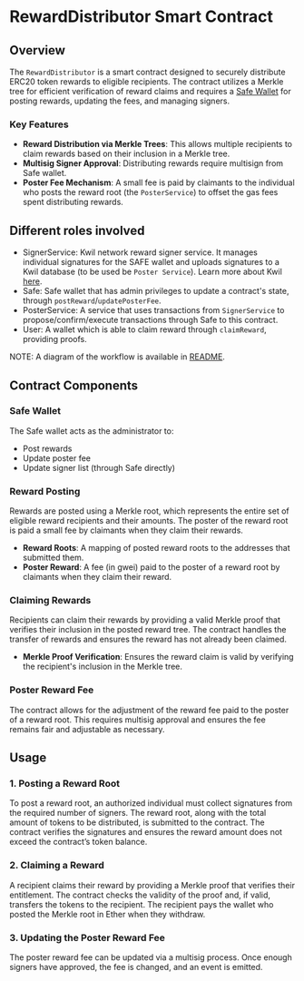 # RewardDistributor Smart Contract

## Overview

The `RewardDistributor` is a smart contract designed to securely distribute ERC20 token rewards to eligible recipients. The contract utilizes a Merkle tree for efficient verification of reward claims and requires a [Safe Wallet](https://safe.global/wallet) for posting rewards, updating the fees, and managing signers.

### Key Features

- **Reward Distribution via Merkle Trees**: This allows multiple recipients to claim rewards based on their inclusion in a Merkle tree.
- **Multisig Signer Approval**: Distributing rewards require multisign from Safe wallet.
- **Poster Fee Mechanism**: A small fee is paid by claimants to the individual who posts the reward root (the `PosterService`) to offset the gas fees spent distributing rewards.

## Different roles involved

- SignerService: Kwil network reward signer service. It manages individual signatures for the SAFE wallet and uploads signatures to a Kwil database (to be used be `Poster Service`). Learn more about Kwil [here](https://docs.kwil.com).
- Safe: Safe wallet that has admin privileges to update a contract's state, through `postReward`/`updatePosterFee`.
- PosterService: A service that uses transactions from `SignerService` to propose/confirm/execute transactions through Safe to this contract.
- User: A wallet which is able to claim reward through `claimReward`, providing proofs.

NOTE: A diagram of the workflow is available in [README](../README.md).

## Contract Components

### Safe Wallet

The Safe wallet acts as the administrator to:

- Post rewards
- Update poster fee
- Update signer list (through Safe directly)

### Reward Posting

Rewards are posted using a Merkle root, which represents the entire set of eligible reward recipients and their amounts. The poster of the reward root is paid a small fee by claimants when they claim their rewards.

- **Reward Roots**: A mapping of posted reward roots to the addresses that submitted them.
- **Poster Reward**: A fee (in gwei) paid to the poster of a reward root by claimants when they claim their reward.

### Claiming Rewards

Recipients can claim their rewards by providing a valid Merkle proof that verifies their inclusion in the posted reward tree. The contract handles the transfer of rewards and ensures the reward has not already been claimed.

- **Merkle Proof Verification**: Ensures the reward claim is valid by verifying the recipient's inclusion in the Merkle tree.

### Poster Reward Fee

The contract allows for the adjustment of the reward fee paid to the poster of a reward root. This requires multisig approval and ensures the fee remains fair and adjustable as necessary.

## Usage

### 1. Posting a Reward Root

To post a reward root, an authorized individual must collect signatures from the required number of signers. The reward root, along with the total amount of tokens to be distributed, is submitted to the contract. The contract verifies the signatures and ensures the reward amount does not exceed the contract’s token balance.

### 2. Claiming a Reward
A recipient claims their reward by providing a Merkle proof that verifies their entitlement. The contract checks the validity of the proof and, if valid, transfers the tokens to the recipient. The recipient pays the wallet who posted the Merkle root in Ether when they withdraw.

### 3. Updating the Poster Reward Fee
The poster reward fee can be updated via a multisig process. Once enough signers have approved, the fee is changed, and an event is emitted.